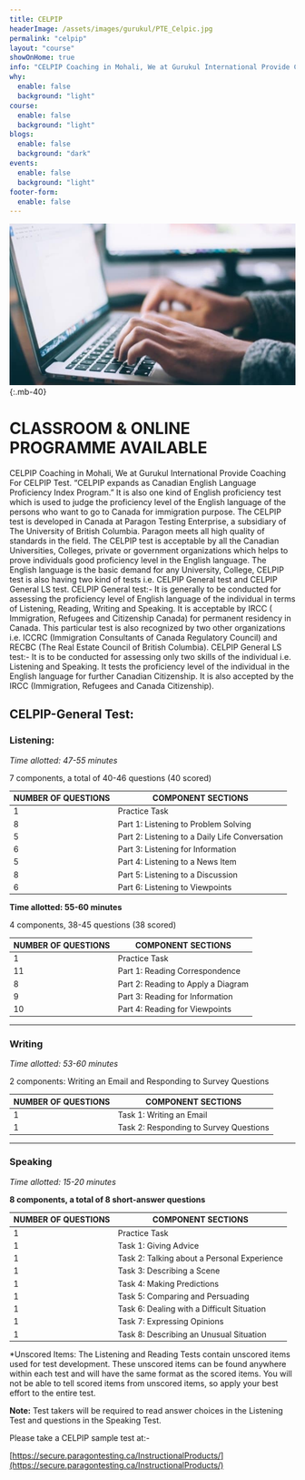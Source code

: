 ```yaml
---
title: CELPIP
headerImage: /assets/images/gurukul/PTE_Celpic.jpg
permalink: "celpip"
layout: "course"
showOnHome: true
info: "CELPIP Coaching in Mohali, We at Gurukul International Provide Coaching For CELPIP Test. “CELPIP  expands as Canadian English Language Proficiency Index Program.” It is also one kind of English proficiency test which is used to judge the proficiency level of the English language of the persons who want to go to Canada for immigration purpose. The CELPIP test is developed in Canada at Paragon Testing Enterprise, a subsidiary of The University of British Columbia."
why:
  enable: false
  background: "light"
course:
  enable: false
  background: "light"
blogs:
  enable: false
  background: "dark"
events:
  enable: false
  background: "light"
footer-form:
  enable: false
---
```


![CELPIP)](assets/images/gurukul/pte_Celpic-2.jpg)
{:.mb-40}

# CLASSROOM & ONLINE PROGRAMME AVAILABLE

CELPIP Coaching in Mohali, We at Gurukul International Provide Coaching For CELPIP Test. “CELPIP  expands as Canadian English Language Proficiency Index Program.” It is also one kind of English proficiency test which is used to judge the proficiency level of the English language of the persons who want to go to Canada for immigration purpose. The CELPIP test is developed in Canada at Paragon Testing Enterprise, a subsidiary of The University of British Columbia. Paragon meets all high quality of standards in the field. The CELPIP test is acceptable by all the Canadian Universities, Colleges, private or government organizations which helps to prove individuals good proficiency level in the English language. The English language is the basic demand for any University, College, CELPIP test is also having two kind of tests i.e. CELPIP General test and CELPIP General LS test.  CELPIP General test:- It is generally to be conducted for assessing the proficiency level of English language of the individual in terms of Listening, Reading, Writing and Speaking. It is acceptable by IRCC ( Immigration, Refugees and Citizenship Canada) for permanent residency in Canada. This particular test is also recognized by two other organizations i.e. ICCRC (Immigration Consultants of Canada Regulatory Council) and RECBC (The Real Estate Council of British Columbia).  CELPIP General LS test:- It is to be conducted for assessing only two skills of the individual i.e. Listening and Speaking. It tests the proficiency level of the individual in the English language for further Canadian Citizenship. It is also accepted by the IRCC (Immigration, Refugees and Canada Citizenship).

## CELPIP-General Test:


### Listening:

*Time allotted: 47-55 minutes*

7 components, a total of 40-46 questions (40 scored)


|NUMBER OF QUESTIONS|COMPONENT SECTIONS|
|----------|-------------|
| 1 |Practice Task |
| 8 | Part 1: Listening to Problem Solving    |
| 5 | Part 2: Listening to a Daily Life Conversation |
| 6 | Part 3: Listening for Information |
| 5 | Part 4: Listening to a News Item |
| 8 | Part 5: Listening to a Discussion |
| 6 | Part 6: Listening to Viewpoints |


**Time allotted: 55-60 minutes**

4 components, 38-45 questions (38 scored)


| NUMBER OF QUESTIONS   |      COMPONENT SECTIONS      |
|----------|-------------|
| 1  |  Practice Task  |
| 11 |  Part 1: Reading Correspondence   |
| 8 | Part 2: Reading to Apply a Diagram |
| 9 | Part 3: Reading for Information |
| 10 | Part 4: Reading for Viewpoints |

<hr/>

### Writing

*Time allotted: 53-60 minutes*

2 components: Writing an Email and Responding to Survey Questions


| NUMBER OF QUESTIONS   |      COMPONENT SECTIONS      |
|----------|-------------|
| 1  |  Task 1: Writing an Email  |
| 1 | Task 2: Responding to Survey Questions   |

<hr/>

### Speaking

*Time allotted: 15-20 minutes*

**8 components, a total of 8 short-answer questions**

|NUMBER OF QUESTIONS|COMPONENT SECTIONS|
|----------|-------------|
| 1 |Practice Task |
| 1 | Task 1: Giving Advice   |
| 1 | Task 2: Talking about a Personal Experience |
| 1 | Task 3: Describing a Scene |
| 1 | Task 4: Making Predictions |
| 1 | Task 5: Comparing and Persuading |
| 1 | Task 6: Dealing with a Difficult Situation |
| 1 | Task 7: Expressing Opinions |
| 1 | Task 8: Describing an Unusual Situation |

*Unscored Items: The Listening and Reading Tests contain unscored items used for test development. These unscored items can be found anywhere within each test and will have the same format as the scored items. You will not be able to tell scored items from unscored items, so apply your best effort to the entire test.

**Note:** Test takers will be required to read answer choices in the Listening Test and questions in the Speaking Test.

Please take a CELPIP sample test at:-

[https://secure.paragontesting.ca/InstructionalProducts/](https://secure.paragontesting.ca/InstructionalProducts/)

